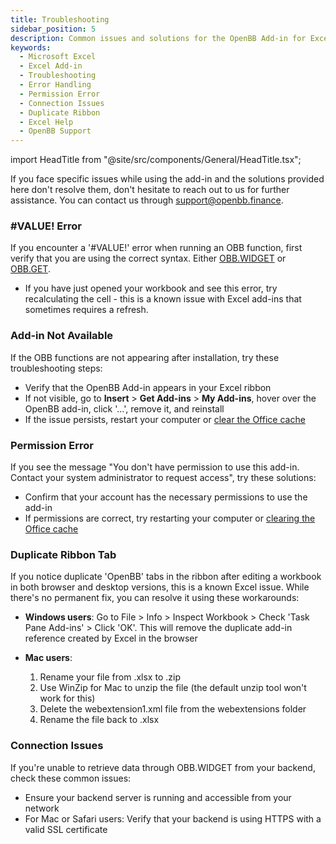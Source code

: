 ```yaml
---
title: Troubleshooting
sidebar_position: 5
description: Common issues and solutions for the OpenBB Add-in for Excel, including error handling, installation problems, and connection troubleshooting.
keywords:
  - Microsoft Excel
  - Excel Add-in
  - Troubleshooting
  - Error Handling
  - Permission Error
  - Connection Issues
  - Duplicate Ribbon
  - Excel Help
  - OpenBB Support
---
```


import HeadTitle from "@site/src/components/General/HeadTitle.tsx";

<HeadTitle title="Troubleshooting | OpenBB Add-in for Excel Docs" />

If you face specific issues while using the add-in and the solutions provided here don't resolve them, don't hesitate to reach out to us for further assistance. You can contact us through [support@openbb.finance](mailto:support@openbb.finance).

### #VALUE! Error

If you encounter a '#VALUE!' error when running an OBB function, first verify that you are using the correct syntax. Either [OBB.WIDGET](/excel/obb-widget) or [OBB.GET](/excel/obb-get).

- If you have just opened your workbook and see this error, try recalculating the cell - this is a known issue with Excel add-ins that sometimes requires a refresh.

### Add-in Not Available

If the OBB functions are not appearing after installation, try these troubleshooting steps:

- Verify that the OpenBB Add-in appears in your Excel ribbon
- If not visible, go to **Insert** > **Get Add-ins** > **My Add-ins**, hover over the OpenBB add-in, click '...', remove it, and reinstall
- If the issue persists, restart your computer or [clear the Office cache](https://learn.microsoft.com/en-us/office/dev/add-ins/testing/clear-cache)

### Permission Error

If you see the message "You don't have permission to use this add-in. Contact your system administrator to request access", try these solutions:

- Confirm that your account has the necessary permissions to use the add-in
- If permissions are correct, try restarting your computer or [clearing the Office cache](https://learn.microsoft.com/en-us/office/dev/add-ins/testing/clear-cache)

### Duplicate Ribbon Tab

If you notice duplicate 'OpenBB' tabs in the ribbon after editing a workbook in both browser and desktop versions, this is a known Excel issue. While there's no permanent fix, you can resolve it using these workarounds:

- **Windows users**: Go to File > Info > Inspect Workbook > Check 'Task Pane Add-ins' > Click 'OK'. This will remove the duplicate add-in reference created by Excel in the browser

- **Mac users**: 
  1. Rename your file from .xlsx to .zip
  2. Use WinZip for Mac to unzip the file (the default unzip tool won't work for this)
  3. Delete the webextension1.xml file from the webextensions folder
  4. Rename the file back to .xlsx

### Connection Issues

If you're unable to retrieve data through OBB.WIDGET from your backend, check these common issues:

- Ensure your backend server is running and accessible from your network
- For Mac or Safari users: Verify that your backend is using HTTPS with a valid SSL certificate
